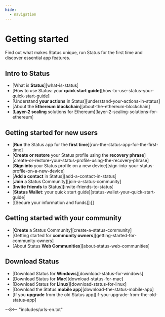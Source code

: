 ```yaml
---
hide:
  - navigation
---
```


# Getting started

Find out what makes Status unique, run Status for the first time and discover essential app features.

## Intro to Status

- [What is **Status**][what-is-status]
- [How to use Status: your **quick start guide**][how-to-use-status-your-quick-start-guide]
- [Understand **your actions** in Status][understand-your-actions-in-status]
- [About the **Ethereum blockchain**][about-the-ethereum-blockchain]
- [**Layer-2 scaling** solutions for Ethereum][layer-2-scaling-solutions-for-ethereum]

## Getting started for new users

- [**Run** the Status app for the **first time**][run-the-status-app-for-the-first-time]
- [**Create or restore** your Status profile using the **recovery phrase**][create-or-restore-your-status-profile-using-the-recovery-phrase]
- [**Sign into** your Status profile on a new device][sign-into-your-status-profile-on-a-new-device]
- [**Add a contact** in Status][add-a-contact-in-status]
- [**Join** a Status Community][join-a-status-community]
- [**Invite friends** to Status][invite-friends-to-status]
- [**Status Wallet**: your quick start guide][status-wallet-your-quick-start-guide]
- [[Secure your information and funds]]:[]

## Getting started with your community

- [**Create** a Status Community][create-a-status-community]
- [Getting started for **community owners**][getting-started-for-community-owners]
- [About Status **Web Communities**][about-status-web-communities]

## Download Status

- [Download Status for **Windows**][download-status-for-windows]
- [Download Status for **Mac**][download-status-for-mac]
- [Download Status for **Linux**][download-status-for-linux]
- [Download the Status **mobile app**][download-the-status-mobile-app]
- [If you **upgrade** from the old Status app][if-you-upgrade-from-the-old-status-app]

--8<-- "includes/urls-en.txt"
